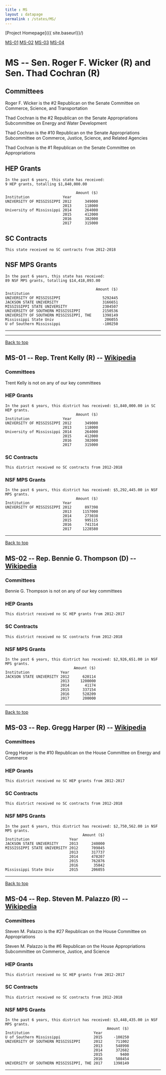 ```yaml
---
title : MS
layout : datapage
permalink : /states/MS/
---
```

<a name="top"></a>
[Project Homepage]({{ site.baseurl}}/)


[MS-01](#MS-01)  [MS-02](#MS-02)  [MS-03](#MS-03)  [MS-04](#MS-04)  

# MS -- Sen. Roger F. Wicker (R) and  Sen. Thad Cochran (R)
## Committees
Roger F. Wicker is the #2 Republican on the Senate Committee on Commerce, Science, and Transportation 

Thad Cochran is the #2 Republican on the Senate Appropriations Subcommittee on Energy and Water Development 

Thad Cochran is the #10 Republican on the Senate Appropriations Subcommittee on Commerce, Justice, Science, and Related Agencies 

Thad Cochran is the #1 Republican on the Senate Committee on Appropriations 

## HEP Grants
```
In the past 6 years, this state has received:
9 HEP grants, totalling $1,840,000.00
 
                                Amount ($)
Institution               Year            
UNIVERSITY OF MISSISSIPPI 2012      349000
                          2013      118000
University of Mississippi 2014      264000
                          2015      412000
                          2016      382000
                          2017      315000
```
## SC Contracts
```
This state received no SC contracts from 2012-2018
```
## NSF MPS Grants
```
In the past 6 years, this state has received:
89 NSF MPS grants, totalling $14,418,093.00
 
                                         Amount ($)
Institution                                        
UNIVERSITY OF MISSISSIPPI                   5292445
JACKSON STATE UNIVERSITY                    3166651
MISSISSIPPI STATE UNIVERSITY                2304507
UNIVERSITY OF SOUTHERN MISSISSIPPI          2150536
UNIVERSITY OF SOUTHERN MISSISSIPPI, THE     1398149
Mississippi State Univ                       206055
U of Southern Mississippi                   -100250
```
---
---
<a name="MS-01"></a>
[Back to top](#top)
## MS-01 -- Rep. Trent Kelly (R) -- [Wikipedia](https://en.wikipedia.org/wiki/MS-01)
### Committees
Trent Kelly is not on any of our key committees 

### HEP Grants
```
In the past 6 years, this district has received: $1,840,000.00 in SC HEP grants.
                                Amount ($)
Institution               Year            
UNIVERSITY OF MISSISSIPPI 2012      349000
                          2013      118000
University of Mississippi 2014      264000
                          2015      412000
                          2016      382000
                          2017      315000
```
### SC Contracts
```
This district received no SC contracts from 2012-2018
```
### NSF MPS Grants
```
In the past 6 years, this district has received: $5,292,445.00 in NSF MPS grants.
                                Amount ($)
Institution               Year            
UNIVERSITY OF MISSISSIPPI 2012      897398
                          2013     1157000
                          2014      273038
                          2015      995115
                          2016      741314
                          2017     1228580
```
---
<a name="MS-02"></a>
[Back to top](#top)
## MS-02 -- Rep. Bennie G. Thompson (D) -- [Wikipedia](https://en.wikipedia.org/wiki/MS-02)
### Committees
Bennie G. Thompson is not on any of our key committees 

### HEP Grants
```
This district received no SC HEP grants from 2012-2017
```
### SC Contracts
```
This district received no SC contracts from 2012-2018
```
### NSF MPS Grants
```
In the past 6 years, this district has received: $2,926,651.00 in NSF MPS grants.
                               Amount ($)
Institution              Year            
JACKSON STATE UNIVERSITY 2012      620114
                         2013     1200000
                         2014       41174
                         2015      337154
                         2016      528209
                         2017      200000
```
---
<a name="MS-03"></a>
[Back to top](#top)
## MS-03 -- Rep. Gregg Harper (R) -- [Wikipedia](https://en.wikipedia.org/wiki/MS-03)
### Committees
Gregg Harper is the #10 Republican on the House Committee on Energy and Commerce 

### HEP Grants
```
This district received no SC HEP grants from 2012-2017
```
### SC Contracts
```
This district received no SC contracts from 2012-2018
```
### NSF MPS Grants
```
In the past 6 years, this district has received: $2,750,562.00 in NSF MPS grants.
                                   Amount ($)
Institution                  Year            
JACKSON STATE UNIVERSITY     2013      240000
MISSISSIPPI STATE UNIVERSITY 2012      709845
                             2013      317737
                             2014      478207
                             2015      762876
                             2016       35842
Mississippi State Univ       2015      206055
```
---
<a name="MS-04"></a>
[Back to top](#top)
## MS-04 -- Rep. Steven M. Palazzo (R) -- [Wikipedia](https://en.wikipedia.org/wiki/MS-04)
### Committees
Steven M. Palazzo is the #27 Republican on the House Committee on Appropriations 

Steven M. Palazzo is the #6 Republican on the House Appropriations Subcommittee on Commerce, Justice, and Science 

### HEP Grants
```
This district received no SC HEP grants from 2012-2017
```
### SC Contracts
```
This district received no SC contracts from 2012-2018
```
### NSF MPS Grants
```
In the past 6 years, this district has received: $3,448,435.00 in NSF MPS grants.
                                              Amount ($)
Institution                             Year            
U of Southern Mississippi               2015     -100250
UNIVERSITY OF SOUTHERN MISSISSIPPI      2012      711002
                                        2013      548998
                                        2014      372682
                                        2015        9400
                                        2016      508454
UNIVERSITY OF SOUTHERN MISSISSIPPI, THE 2017     1398149
```
---
